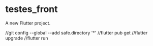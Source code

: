 # testes_front

A new Flutter project.

//git config --global --add safe.directory '*'
//flutter pub get
//flutter upgrade
//flutter run

